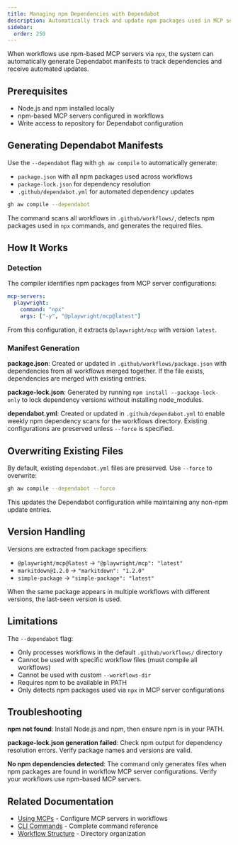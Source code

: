 ```yaml
---
title: Managing npm Dependencies with Dependabot
description: Automatically track and update npm packages used in MCP servers with Dependabot integration
sidebar:
  order: 250
---
```


When workflows use npm-based MCP servers via `npx`, the system can automatically generate Dependabot manifests to track dependencies and receive automated updates.

## Prerequisites

- Node.js and npm installed locally
- npm-based MCP servers configured in workflows
- Write access to repository for Dependabot configuration

## Generating Dependabot Manifests

Use the `--dependabot` flag with `gh aw compile` to automatically generate:

- `package.json` with all npm packages used across workflows
- `package-lock.json` for dependency resolution
- `.github/dependabot.yml` for automated dependency updates

```bash
gh aw compile --dependabot
```

The command scans all workflows in `.github/workflows/`, detects npm packages used in `npx` commands, and generates the required files.

## How It Works

### Detection

The compiler identifies npm packages from MCP server configurations:

```yaml
mcp-servers:
  playwright:
    command: "npx"
    args: ["-y", "@playwright/mcp@latest"]
```

From this configuration, it extracts `@playwright/mcp` with version `latest`.

### Manifest Generation

**package.json**: Created or updated in `.github/workflows/package.json` with dependencies from all workflows merged together. If the file exists, dependencies are merged with existing entries.

**package-lock.json**: Generated by running `npm install --package-lock-only` to lock dependency versions without installing node_modules.

**dependabot.yml**: Created or updated in `.github/dependabot.yml` to enable weekly npm dependency scans for the workflows directory. Existing configurations are preserved unless `--force` is specified.

## Overwriting Existing Files

By default, existing `dependabot.yml` files are preserved. Use `--force` to overwrite:

```bash
gh aw compile --dependabot --force
```

This updates the Dependabot configuration while maintaining any non-npm update entries.

## Version Handling

Versions are extracted from package specifiers:

- `@playwright/mcp@latest` → `"@playwright/mcp": "latest"`
- `markitdown@1.2.0` → `"markitdown": "1.2.0"`
- `simple-package` → `"simple-package": "latest"`

When the same package appears in multiple workflows with different versions, the last-seen version is used.

## Limitations

The `--dependabot` flag:

- Only processes workflows in the default `.github/workflows/` directory
- Cannot be used with specific workflow files (must compile all workflows)
- Cannot be used with custom `--workflows-dir`
- Requires npm to be available in PATH
- Only detects npm packages used via `npx` in MCP server configurations

## Troubleshooting

**npm not found**: Install Node.js and npm, then ensure npm is in your PATH.

**package-lock.json generation failed**: Check npm output for dependency resolution errors. Verify package names and versions are valid.

**No npm dependencies detected**: The command only generates files when npm packages are found in workflow MCP server configurations. Verify your workflows use npm-based MCP servers.

## Related Documentation

- [Using MCPs](/gh-aw/guides/mcps/) - Configure MCP servers in workflows
- [CLI Commands](/gh-aw/tools/cli/) - Complete command reference
- [Workflow Structure](/gh-aw/reference/workflow-structure/) - Directory organization
